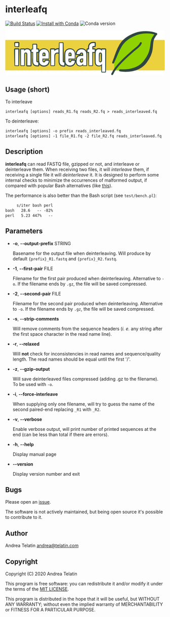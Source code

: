 # interleafq

[![Build Status](https://travis-ci.org/quadram-institute-bioscience/interleafq.svg?branch=master)](https://travis-ci.org/quadram-institute-bioscience/interleafq)
[![Install with Conda](https://anaconda.org/bioconda/interleafq/badges/installer/conda.svg)](https://anaconda.org/bioconda/interleafq)
![Conda version](https://anaconda.org/bioconda/interleafq/badges/version.svg)

![InterleaFQ](img/interleafq_banner.png)


## Usage (short)

To interleave

    interleafq [options] reads_R1.fq reads_R2.fq > reads_interleaved.fq

To deinterleave:

    interleafq [options] -o prefix reads_interleaved.fq 
    interleafq [options] -1 file_R1.fq -2 file_R2.fq reads_interleaved.fq 

## Description

**interleafq** can read FASTQ file, gzipped or not, and interleave or deinterleave them. 
When receiving two files, it will _interleave_ them, if receiving a single file it will _deinterleave_ it. 
It is designed to perform some internal checks to minimize the occurrences of malformed output, 
if compared with popular Bash alternatives (like [this](https://gist.github.com/nathanhaigh/3521724)).

The performance is also better than the Bash script (see `test/bench.pl`):
```
     s/iter bash perl
bash   28.6   -- -82%
perl   5.23 447%   --
```

## Parameters

- **-o**, **--output-prefix** STRING

    Basename for the output file when deinterleaving. Will produce by default `{prefix}_R1.fastq` and `{prefix}_R2.fastq`. 

- **-1**, **--first-pair** FILE

    Filename for the first pair produced when deinterleaving. 
    Alternative to `-o`. If the filename ends by `.gz`, the file will be saved compressed.

- **-2**, **--second-pair** FILE

    Filename for the second pair produced when deinterleaving. 
    Alternative to `-o`. If the filename ends by `.gz`, the file will be saved compressed.

- **-s**, **--strip-comments**

    Will remove comments from the sequence headers (_i. e._ any string after the first space character in the read name line).

- **-r**, **--relaxed**

    Will **not** check for inconsistencies in read names and sequence/quality length. The read names should be equal until the first '/'.
    
- **-z**, **--gzip-output**

    Will save deinterleaved files compressed (adding .gz to the filename). To be used with `-o`.
   
- **-i**, **--force-interleave**

    When supplying only one filename, will try to guess the name of the second paired-end replacing `_R1` with `_R2`.
 
- **-v**, **--verbose**

    Enable verbose output, will print number of printed sequences at the end (can be less than total if there are errors).
    
- **-h**, **--help**

    Display manual page
    
- **--version**

    Display version number and exit


## Bugs

Please open an [issue](https://github.com/quadram-institute-bioscience/interleafq/issues).

The software is not actively maintained, but being open source it's possible to contribute to it.

## Author

Andrea Telatin <andrea@telatin.com>

## Copyright

Copyright (C) 2020 Andrea Telatin 

This program is free software: you can redistribute it and/or modify
it under the terms of the [MIT LICENSE](LICENSE).

This program is distributed in the hope that it will be useful,
but WITHOUT ANY WARRANTY; without even the implied warranty of
MERCHANTABILITY or FITNESS FOR A PARTICULAR PURPOSE.  
